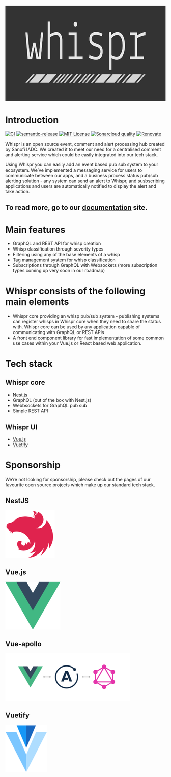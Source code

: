 [<div style="text-align:center"><img  src="docs/.vuepress/public/whispr_logo_charcoal_back.svg" height=300></div>]((https://sanofi-iadc.github.io/whispr/))

# Introduction

[![CI][ci-shield]][ci-url]
[![semantic-release][semantic-release-shield]][semantic-release-url]
[![MIT License][license-shield]][license-url]
[![Sonarcloud quality][sonarcloud-shield]][sonarcloud-url]
[![Renovate][renovate-shield]][renovate-url]

Whispr is an open source event, comment and alert processing hub created by Sanofi IADC. We created it to meet our need for a centralised comment and alerting service which could be easily integrated into our tech stack.

Using Whispr you can easily add an event based pub sub system to your ecosystem. We’ve implemented a messaging service for users to communicate between our apps, and a business process status pub/sub alerting solution - any system can send an alert to Whispr, and susbscribing applications and users are automatically notified to display the alert and take action.

## To read more, go to our [documentation](https://sanofi-iadc.github.io/whispr/) site.

# Main features

* GraphQL and REST API for whisp creation
* Whisp classification through severity types
* Filtering using any of the base elements of a whisp
* Tag management system for whisp classification
* Subscriptions through GraphQL with Websockets (more subscription types coming up very soon in our roadmap)

# Whispr consists of the following main elements

* Whispr core providing an whisp pub/sub system - publishing systems can register whisps in Whispr core when they need to share the status with. Whispr core can be used by any application capable of communicating with GraphQL or REST APIs
* A front end component library for fast implementation of some common use cases within your Vue.js or React based web application.

# Tech stack

## Whispr core
* [Nest.js](https://docs.nestjs.com/)
* GraphQL (out of the box with Nest.js)
* Webbsockets for GraphQL pub sub
* Simple REST API

## Whispr UI

* [Vue.js](https://vuejs.org/)
* [Vuetify](https://vuetifyjs.com/)


# Sponsorship

We’re not looking for sponsorship, please check out the pages of our favourite open source projects which make up our standard tech stack.

## NestJS

[<img src="docs/assets/nestjs_logo.svg" height = 150>](https://docs.nestjs.com/support)

## Vue.js
[<img src="docs/assets/vuejs_logo.svg" height = 150>](https://vuejs.org/support-vuejs/)

## Vue-apollo
[<img src="docs/assets/vue_apollo_logo.png" height = 150>](https://github.com/sponsors/Akryum)


## Vuetify
[<img src="docs/assets/vuetify_logo.svg" height = 150>](https://vuetifyjs.com/en/introduction/sponsors-and-backers/)

[ci-shield]: https://github.com/Sanofi-IADC/whispr/workflows/CI/badge.svg?branch=master&event=push
[ci-url]: https://github.com/Sanofi-IADC/whispr/actions

[semantic-release-shield]: https://img.shields.io/badge/%20%20%F0%9F%93%A6%F0%9F%9A%80-semantic--release-e10079.svg
[semantic-release-url]: https://github.com/Sanofi-IADC/whispr/releases

[license-shield]: https://img.shields.io/badge/License-MIT-green.svg
[license-url]: https://github.com/Sanofi-IADC/whispr/blob/master/LICENSE

[sonarcloud-shield]: https://sonarcloud.io/api/project_badges/measure?project=Sanofi-IADC_whispr&metric=alert_status
[sonarcloud-url]: https://sonarcloud.io/dashboard?id=Sanofi-IADC_whispr

[renovate-shield]: https://img.shields.io/badge/renovate-enabled-brightgreen.svg
[renovate-url]: https://renovatebot.com
